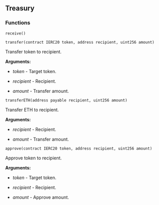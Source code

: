 ## Treasury





### Functions
```solidity
receive()
```





```solidity
transfer(contract IERC20 token, address recipient, uint256 amount)
```

Transfer token to recipient.




**Arguments:**
- *token* - Target token.

- *recipient* - Recipient.

- *amount* - Transfer amount.

```solidity
transferETH(address payable recipient, uint256 amount)
```

Transfer ETH to recipient.




**Arguments:**
- *recipient* - Recipient.

- *amount* - Transfer amount.

```solidity
approve(contract IERC20 token, address recipient, uint256 amount)
```

Approve token to recipient.




**Arguments:**
- *token* - Target token.

- *recipient* - Recipient.

- *amount* - Approve amount.

